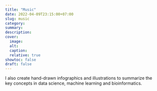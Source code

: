 ```yaml
---
title: "Music"
date: 2022-04-09T23:15:00+07:00
slug: music
category:
summary:
description:
cover:
  image:
  alt:
  caption:
  relative: true
showtoc: false
draft: false
---
```


I also create hand-drawn infographics and illustrations to summarize the key concepts in data science, machine learning and bioinformatics.
